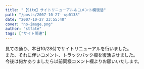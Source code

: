 ```yaml
---
title: "【Site】サイトリニューアル＆コメント欄復活"
path: "/posts/2007-10-27--wp0138"
date: "2007-10-27 23:55:40"
cover: "no-image.png"
author: "stfate"
tags: ["サイト関連"]
---
```


<style type="text/css">
<!--
p {white-space: pre-wrap};
-->
</style>

見ての通り、本日10/28付でサイトリニューアルを行いました。
また、それに伴いコメント、トラックバック欄を復活させました。
今後は何かありましたら以前同様コメント欄よりお願いいたします。
